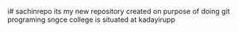 i# sachinrepo
its my new repository created on purpose of doing git programing
sngce college is situated at kadayirupp
